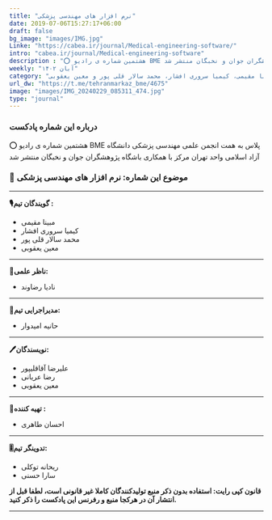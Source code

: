 ```yaml
---
title: "نرم افزار های مهندسی پزشکی"
date: 2019-07-06T15:27:17+06:00
draft: false
bg_image: "images/IMG.jpg"
Linke: "https://cabea.ir/journal/Medical-engineering-software/"
intro: "cabea.ir/journal/Medical-engineering-software"
description : "⭕️ هشتمین شماره ی رادیو BME پلاس به همت انجمن علمی مهندسی پزشکی دانشگاه آزاد اسلامی واحد تهران مرکز با همکاری باشگاه پژوهشگران جوان و نخبگان منتشر شد"
weekly: "آبان ۱۴۰۲"
category: "مبینا مقیمی، کیمیا سروری افشار، محمد سالار قلی پور و معین یعقوبی"
url_dw: "https://t.me/tehranmarkaz_bme/4675"
image: "images/IMG_20240229_085311_474.jpg"
type: "journal"
---
```



### درباره این شماره پادکست

⭕️ هشتمین شماره ی رادیو BME پلاس به همت انجمن علمی مهندسی پزشکی دانشگاه آزاد اسلامی واحد تهران مرکز با همکاری باشگاه پژوهشگران جوان و نخبگان منتشر شد

### 📌 موضوع این شماره:  نرم افزار های مهندسی پزشکی

-----------------------------

**🎙گویندگان تیم :**

- مبینا مقیمی 
- کیمیا سروری افشار
- محمد سالار قلی پور  
- معین یعقوبی

-----------------------------

**📝ناظر علمی:**
- نادیا رضاوند

-----------------------------

**📝مدیراجرایی تیم:**

- حانیه امیدوار


-----------------------------

**🖊نویسندگان:**
- علیرضا آقاقلیپور
- رضا عریانی 
- معین یعقوبی

-----------------------------
**🧰تهیه کننده :**

- احسان طاهری

-----------------------------
**🎚تدوینگر تیم:**

- ریحانه توکلی
- سارا حسنی

**قانون کپی رایت: استفاده بدون ذکر منبع تولیدکنندگان کاملا غیر قانونی است، لطفا قبل از انتشار آن در هرکجا منبع و رفرنس این پادکست را ذکر کنید.**

--------------------------------------------------------
